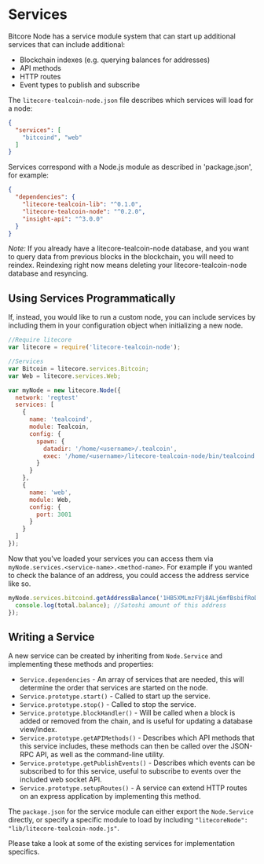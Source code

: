 # Services
Bitcore Node has a service module system that can start up additional services that can include additional:
- Blockchain indexes (e.g. querying balances for addresses)
- API methods
- HTTP routes
- Event types to publish and subscribe

The `litecore-tealcoin-node.json` file describes which services will load for a node:

```json
{
  "services": [
    "bitcoind", "web"
  ]
}
```

Services correspond with a Node.js module as described in 'package.json', for example:

```json
{
  "dependencies": {
    "litecore-tealcoin-lib": "^0.1.0",
    "litecore-tealcoin-node": "^0.2.0",
    "insight-api": "^3.0.0"
  }
}
```

_Note:_ If you already have a litecore-tealcoin-node database, and you want to query data from previous blocks in the blockchain, you will need to reindex. Reindexing right now means deleting your litecore-tealcoin-node database and resyncing.

## Using Services Programmatically
If, instead, you would like to run a custom node, you can include services by including them in your configuration object when initializing a new node.

```js
//Require litecore
var litecore = require('litecore-tealcoin-node');

//Services
var Bitcoin = litecore.services.Bitcoin;
var Web = litecore.services.Web;

var myNode = new litecore.Node({
  network: 'regtest'
  services: [
    {
      name: 'tealcoind',
      module: Tealcoin,
      config: {
        spawn: {
          datadir: '/home/<username>/.tealcoin',
          exec: '/home/<username>/litecore-tealcoin-node/bin/tealcoind'
        }
      }
    },
    {
      name: 'web',
      module: Web,
      config: {
        port: 3001
      }
    }
  ]
});
```

Now that you've loaded your services you can access them via `myNode.services.<service-name>.<method-name>`. For example if you wanted to check the balance of an address, you could access the address service like so.

```js
myNode.services.bitcoind.getAddressBalance('1HB5XMLmzFVj8ALj6mfBsbifRoD4miY36v', false, function(err, total) {
  console.log(total.balance); //Satoshi amount of this address
});
```

## Writing a Service
A new service can be created by inheriting from `Node.Service` and implementing these methods and properties:
- `Service.dependencies` -  An array of services that are needed, this will determine the order that services are started on the node.
- `Service.prototype.start()` - Called to start up the service.
- `Service.prototype.stop()` - Called to stop the service.
- `Service.prototype.blockHandler()` - Will be called when a block is added or removed from the chain, and is useful for updating a database view/index.
- `Service.prototype.getAPIMethods()` - Describes which API methods that this service includes, these methods can then be called over the JSON-RPC API, as well as the command-line utility.
- `Service.prototype.getPublishEvents()` - Describes which events can be subscribed to for this service, useful to subscribe to events over the included web socket API.
- `Service.prototype.setupRoutes()` - A service can extend HTTP routes on an express application by implementing this method.

The `package.json` for the service module can either export the `Node.Service` directly, or specify a specific module to load by including `"litecoreNode": "lib/litecore-tealcoin-node.js"`.

Please take a look at some of the existing services for implementation specifics.

